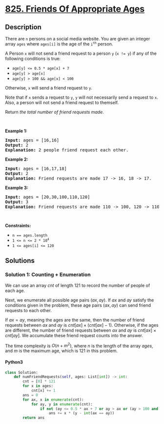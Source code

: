 # [825. Friends Of Appropriate Ages](https://leetcode.com/problems/friends-of-appropriate-ages)

## Description

<!-- description:start -->

<p>There are <code>n</code> persons on a social media website. You are given an integer array <code>ages</code> where <code>ages[i]</code> is the age of the <code>i<sup>th</sup></code> person.</p>

<p>A Person <code>x</code> will not send a friend request to a person <code>y</code> (<code>x != y</code>) if any of the following conditions is true:</p>

<ul>
	<li><code>age[y] &lt;= 0.5 * age[x] + 7</code></li>
	<li><code>age[y] &gt; age[x]</code></li>
	<li><code>age[y] &gt; 100 &amp;&amp; age[x] &lt; 100</code></li>
</ul>

<p>Otherwise, <code>x</code> will send a friend request to <code>y</code>.</p>

<p>Note that if <code>x</code> sends a request to <code>y</code>, <code>y</code> will not necessarily send a request to <code>x</code>. Also, a person will not send a friend request to themself.</p>

<p>Return <em>the total number of friend requests made</em>.</p>

<p>&nbsp;</p>
<p><strong class="example">Example 1:</strong></p>

<pre>
<strong>Input:</strong> ages = [16,16]
<strong>Output:</strong> 2
<strong>Explanation:</strong> 2 people friend request each other.
</pre>

<p><strong class="example">Example 2:</strong></p>

<pre>
<strong>Input:</strong> ages = [16,17,18]
<strong>Output:</strong> 2
<strong>Explanation:</strong> Friend requests are made 17 -&gt; 16, 18 -&gt; 17.
</pre>

<p><strong class="example">Example 3:</strong></p>

<pre>
<strong>Input:</strong> ages = [20,30,100,110,120]
<strong>Output:</strong> 3
<strong>Explanation:</strong> Friend requests are made 110 -&gt; 100, 120 -&gt; 110, 120 -&gt; 100.
</pre>

<p>&nbsp;</p>
<p><strong>Constraints:</strong></p>

<ul>
	<li><code>n == ages.length</code></li>
	<li><code>1 &lt;= n &lt;= 2 * 10<sup>4</sup></code></li>
	<li><code>1 &lt;= ages[i] &lt;= 120</code></li>
</ul>

<!-- description:end -->

## Solutions

<!-- solution:start -->

### Solution 1: Counting + Enumeration

We can use an array $\textit{cnt}$ of length $121$ to record the number of people of each age.

Next, we enumerate all possible age pairs $(\textit{ax}, \textit{ay})$. If $\textit{ax}$ and $\textit{ay}$ satisfy the conditions given in the problem, these age pairs $(\textit{ax}, \textit{ay})$ can send friend requests to each other.

If $\textit{ax} = \textit{ay}$, meaning the ages are the same, then the number of friend requests between $\textit{ax}$ and $\textit{ay}$ is $\textit{cnt}[\textit{ax}] \times (\textit{cnt}[\textit{ax}] - 1)$. Otherwise, if the ages are different, the number of friend requests between $\textit{ax}$ and $\textit{ay}$ is $\textit{cnt}[\textit{ax}] \times \textit{cnt}[\textit{ay}]$. We accumulate these friend request counts into the answer.

The time complexity is $O(n + m^2)$, where $n$ is the length of the array $\textit{ages}$, and $m$ is the maximum age, which is $121$ in this problem.

<!-- tabs:start -->

#### Python3

```python
class Solution:
    def numFriendRequests(self, ages: List[int]) -> int:
        cnt = [0] * 121
        for x in ages:
            cnt[x] += 1
        ans = 0
        for ax, x in enumerate(cnt):
            for ay, y in enumerate(cnt):
                if not (ay <= 0.5 * ax + 7 or ay > ax or (ay > 100 and ax < 100)):
                    ans += x * (y - int(ax == ay))
        return ans
```
